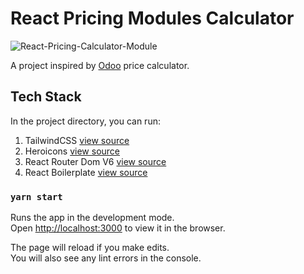 
# React Pricing Modules Calculator 

![React-Pricing-Calculator-Module](https://user-images.githubusercontent.com/71604744/143783312-73266c74-cad4-428f-9a8c-e87146ad9cc7.jpg)

A project inspired by [Odoo](https://www.odoo.com/es_ES/pricing) price calculator.

## Tech Stack

In the project directory, you can run:

1. TailwindCSS [view source](https://tailwindcss.com/)
2. Heroicons [view source](https://heroicons.dev/)
3. React Router Dom V6 [view source](https://reactrouter.com/)
4. React Boilerplate [view source](https://github.com/antonagency/react-boilerplate)

### `yarn start`

Runs the app in the development mode.\
Open [http://localhost:3000](http://localhost:3000) to view it in the browser.

The page will reload if you make edits.\
You will also see any lint errors in the console.


